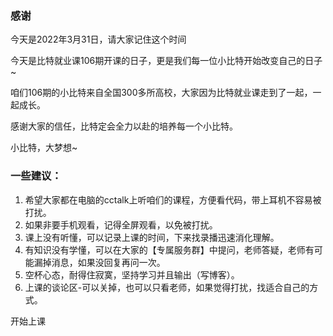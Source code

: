 ### 感谢



今天是2022年3月31日，请大家记住这个时间

今天是比特就业课106期开课的日子，更是我们每一位小比特开始改变自己的日子~

咱们106期的小比特来自全国300多所高校，大家因为比特就业课走到了一起，一起成长。

感谢大家的信任，比特定会全力以赴的培养每一个小比特。

小比特，大梦想~



### 一些建议：

1. 希望大家都在电脑的cctalk上听咱们的课程，方便看代码，带上耳机不容易被打扰。
2. 如果非要手机观看，记得全屏观看，以免被打扰。
3. 课上没有听懂，可以记录上课的时间，下来找录播迅速消化理解。
4. 有知识没有学懂，可以在大家的【专属服务群】中提问，老师答疑，老师有可能漏掉消息，如果没回复再问一次。
5. 空杯心态，耐得住寂寞，坚持学习并且输出（写博客）。
6. 上课的谈论区-可以关掉，也可以只看老师，如果觉得打扰，找适合自己的方式。



开始上课


